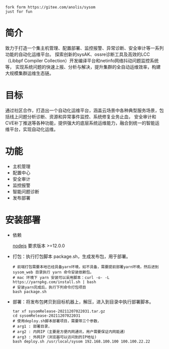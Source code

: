 ```
fork form https://gitee.com/anolis/sysom
just for fun
```

# 简介
致力于打造一个集主机管理、配置部署、监控报警、异常诊断、安全审计等一系列功能的自动化运维平台。
探索创新的sysAK、ossre诊断工具及高效的LCC（Libbpf Compiler Collection）开发编译平台和netinfo网络抖动问题监控系统等，
实现系统问题的快速上报、分析与解决，提升集群的全自动运维效率，构建大规模集群运维生态链。

# 目标
通过社区合作，打造出一个自动化运维平台，涵盖云场景中各种典型服务场景，包括线上问题分析诊断、资源和异常事件监控、系统修复业务止血，
安全审计和CVE补丁推送等各种功能，提供强大的底层系统运维能力，融合到统一的智能运维平台，实现自动化运维。

# 功能
* 主机管理 
* 配置中心 
* 安全审计
* 监控报警
* 智能问题诊断 
* 发布部署

# 安装部署

* 依赖

  [nodejs](https://nodejs.org/en/) 要求版本 >=12.0.0

* 打包：执行打包脚本 package.sh，生成发布包，用于部署。

	```
    # 前端打包需要本地已经具备yarn环境，如不具备，需要提前部署yarn环境，然后进到 sysom_web 目录执行 yarn 命令安装依赖包。
    # mac 环境下 yarn 安装可以采用脚本：curl -o- -L https://yarnpkg.com/install.sh | bash
    # 安装yarn完成后，执行下列命令打包项目
	bash package.sh
	```
* 部署：将发布包拷贝到目标机器上，解压，进入到目录中执行部署脚本。

	```
 	tar xf sysomRelease-20211207022031.tar.gz
 	cd sysomRelease-20211207022031
    # 使用deploy.sh脚本部署项目，需要带三个参数，
    # arg1 : 部署目录，
    # arg2 : 内网IP（主要是方便内网通讯，用户需要保证内网能通）
    # arg3 : 外网IP（浏览器可以访问到的IP地址)
 	bash deploy.sh /usr/local/sysom 192.168.100.100 100.100.22.22
	```

